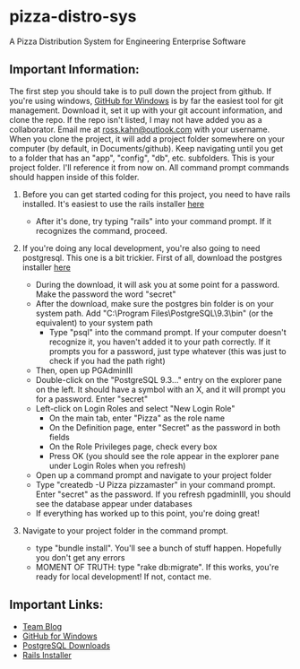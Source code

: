 pizza-distro-sys
================

A Pizza Distribution System for Engineering Enterprise Software

Important Information:
----------------------
The first step you should take is to pull down the project from github. If you're using windows, [GitHub for Windows](http://windows.github.com/ "Github for Windows") is by far the easiest tool for git management. Download it, set it up with your git account information, and clone the repo. If the repo isn't listed, I may not have added you as a collaborator. Email me at ross.kahn@outlook.com with your username. When you clone the project, it will add a project folder somewhere on your computer (by default, in Documents/github). Keep navigating until you get to a folder that has an "app", "config", "db", etc. subfolders. This is your project folder. I'll reference it from now on. All command prompt commands should happen inside of this folder.
 1. Before you can get started coding for this project, you need to have rails installed. It's easiest to use the rails installer [here](www.railsinstaller.org/en "Rails Installer")
	* After it's done, try typing "rails" into your command prompt. If it recognizes the command, proceed.
	
 2. If you're doing any local development, you're also going to need postgresql. This one is a bit trickier. First of all, download the postgres installer [here](http://www.postgresql.org/download/ "Postgres Downloads")
	* During the download, it will ask you at some point for a password. Make the password the word "secret"
	* After the download, make sure the postgres bin folder is on your system path. Add "C:\Program Files\PostgreSQL\9.3\bin" (or the equivalent) to your system path
		* Type "psql" into the command prompt. If your computer doesn't recognize it, you haven't added it to your path correctly. If it prompts you for a password, just type whatever (this was just to check if you had the path right)
	* Then, open up PGAdminIII
	* Double-click on the "PostgreSQL 9.3..." entry on the explorer pane on the left. It should have a symbol with an X, and it will prompt you for a password. Enter "secret"
	* Left-click on Login Roles and select "New Login Role"
		* On the main tab, enter "Pizza" as the role name
		* On the Definition page, enter "Secret" as the password in both fields
		* On the Role Privileges page, check every box
		* Press OK (you should see the role appear in the explorer pane under Login Roles when you refresh)
	* Open up a command prompt and navigate to your project folder
	* Type "createdb -U Pizza pizzamaster" in your command prompt. Enter "secret" as the password. If you refresh pgadminIII, you should see the database appear under databases
	* If everything has worked up to this point, you're doing great!
	
 3. Navigate to your project folder in the command prompt.
	* type "bundle install". You'll see a bunch of stuff happen. Hopefully you don't get any errors
	* MOMENT OF TRUTH: type "rake db:migrate". If this works, you're ready for local development! If not, contact me.

Important Links:
----------------
- [Team Blog](http://teamtwo-kahn.blogspot.com/ "Team Blog") 
- [GitHub for Windows](http://windows.github.com/ "Github for Windows")
- [PostgreSQL Downloads](http://www.postgresql.org/download/ "Postgres Downloads")
- [Rails Installer](www.railsinstaller.org/en "Rails Installer")